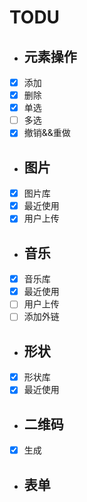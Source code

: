 
# TODU

* ## 元素操作
- [x] 添加
- [x] 删除
- [x] 单选
- [ ] 多选
- [x] 撤销&&重做

* ## 图片
- [x] 图片库
- [x] 最近使用
- [x] 用户上传

* ## 音乐
- [x] 音乐库
- [x] 最近使用
- [ ] 用户上传
- [ ] 添加外链

* ## 形状
- [x] 形状库
- [x] 最近使用

* ## 二维码
- [x] 生成

* ## 表单